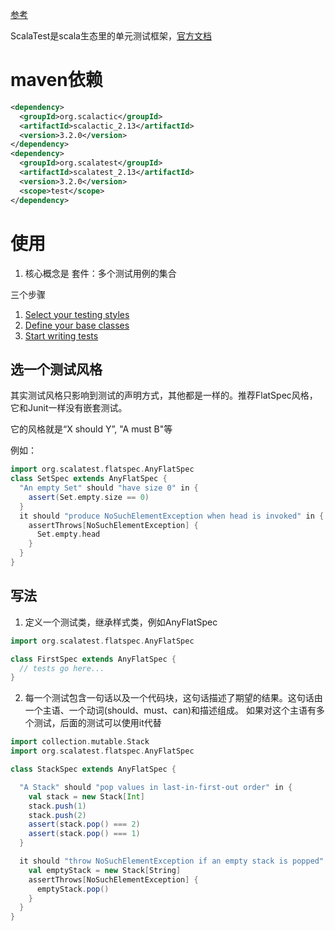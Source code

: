 [参考](http://allaboutscala.com/scala-cheatsheet/#scalatest-introduction)

ScalaTest是scala生态里的单元测试框架，[官方文档](https://www.scalatest.org/)

# maven依赖

```xml
<dependency>
  <groupId>org.scalactic</groupId>
  <artifactId>scalactic_2.13</artifactId>
  <version>3.2.0</version>
</dependency>
<dependency>
  <groupId>org.scalatest</groupId>
  <artifactId>scalatest_2.13</artifactId>
  <version>3.2.0</version>
  <scope>test</scope>
</dependency>
```

# 使用

1. 核心概念是 套件：多个测试用例的集合



三个步骤

1. [Select your testing styles](https://www.scalatest.org/user_guide/selecting_a_style)
2. [Define your base classes](https://www.scalatest.org/user_guide/defining_base_classes)
3. [Start writing tests](https://www.scalatest.org/user_guide/writing_your_first_test)

## 选一个测试风格

其实测试风格只影响到测试的声明方式，其他都是一样的。推荐FlatSpec风格，它和Junit一样没有嵌套测试。

它的风格就是“X should Y”, "A must B"等

例如：

```scala
import org.scalatest.flatspec.AnyFlatSpec
class SetSpec extends AnyFlatSpec {
  "An empty Set" should "have size 0" in {
    assert(Set.empty.size == 0)
  }
  it should "produce NoSuchElementException when head is invoked" in {
    assertThrows[NoSuchElementException] {
      Set.empty.head
    }
  }
}
```

## 写法

1. 定义一个测试类，继承样式类，例如AnyFlatSpec

```scala
import org.scalatest.flatspec.AnyFlatSpec

class FirstSpec extends AnyFlatSpec {
  // tests go here...
}
```

2. 每一个测试包含一句话以及一个代码块，这句话描述了期望的结果。这句话由一个主语、一个动词(should、must、can)和描述组成。 如果对这个主语有多个测试，后面的测试可以使用it代替

```scala
import collection.mutable.Stack
import org.scalatest.flatspec.AnyFlatSpec

class StackSpec extends AnyFlatSpec {

  "A Stack" should "pop values in last-in-first-out order" in {
    val stack = new Stack[Int]
    stack.push(1)
    stack.push(2)
    assert(stack.pop() === 2)
    assert(stack.pop() === 1)
  }

  it should "throw NoSuchElementException if an empty stack is popped" in {
    val emptyStack = new Stack[String]
    assertThrows[NoSuchElementException] {
      emptyStack.pop()
    }
  }
}
```



